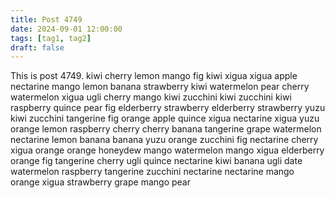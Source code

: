 ```yaml
---
title: Post 4749
date: 2024-09-01 12:00:00
tags: [tag1, tag2]
draft: false
---
```

This is post 4749.
kiwi
cherry
lemon
mango
fig
kiwi
xigua
xigua
apple
nectarine
mango
lemon
banana
strawberry
kiwi
watermelon
pear
cherry
watermelon
xigua
ugli
cherry
mango
kiwi
zucchini
kiwi
zucchini
kiwi
raspberry
quince
pear
fig
elderberry
strawberry
elderberry
strawberry
yuzu
kiwi
zucchini
tangerine
fig
orange
apple
quince
xigua
nectarine
xigua
yuzu
orange
lemon
raspberry
cherry
cherry
banana
tangerine
grape
watermelon
nectarine
lemon
banana
banana
yuzu
orange
zucchini
fig
nectarine
cherry
xigua
orange
orange
honeydew
mango
watermelon
mango
xigua
elderberry
orange
fig
tangerine
cherry
ugli
quince
nectarine
kiwi
banana
ugli
date
watermelon
raspberry
tangerine
zucchini
nectarine
nectarine
mango
orange
xigua
strawberry
grape
mango
pear

